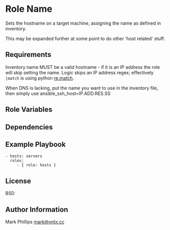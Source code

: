 Role Name
========

Sets the hostname on a target machine, assigning the name as defined in inventory.

This may be expanded further at some point to do other 'host related' stuff.

Requirements
------------

Inventory name MUST be a valid hostname - if it is an IP address the role will
skip setting the name. Logic skips an IP address regex; effectively `|match` is
using python [re.match](https://docs.python.org/2/library/re.html).

When DNS is lacking, put the name you want to use in the inventory file, then
simply use ansible_ssh_host=IP.ADD.RES.SS

Role Variables
--------------


Dependencies
------------


Example Playbook
-------------------------

    - hosts: servers
      roles:
         - { role: hosts }

License
-------

BSD

Author Information
------------------

Mark Phillips <mark@vntx.cc>
